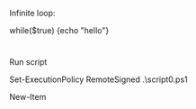 
Infinite loop:

while($true) {echo "hello"}
#

Run script

Set-ExecutionPolicy RemoteSigned
.\script0.ps1

New-Item